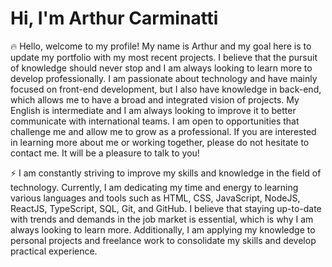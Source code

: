 <h1 font-size="16px">Hi, I'm Arthur Carminatti</h1>

🔥 Hello, welcome to my profile! My name is Arthur and my goal here is to update my portfolio with my most recent projects. I believe that the pursuit of knowledge should never stop and I am always looking to learn more to develop professionally. 
I am passionate about technology and have mainly focused on front-end development, but I also have knowledge in back-end, which allows me to have a broad and integrated vision of projects. My English is intermediate and I am always looking to improve it to better communicate with international teams. I am open to opportunities that challenge me and allow me to grow as a professional. If you are interested in learning more about me or working together, please do not hesitate to contact me. It will be a pleasure to talk to you!

⚡ I am constantly striving to improve my skills and knowledge in the field of technology. Currently, I am dedicating my time and energy to learning various languages and tools such as HTML, CSS, JavaScript, NodeJS, ReactJS, TypeScript, SQL, Git, and GitHub. I believe that staying up-to-date with trends and demands in the job market is essential, which is why I am always looking to learn more. Additionally, I am applying my knowledge to personal projects and freelance work to consolidate my skills and develop practical experience.
